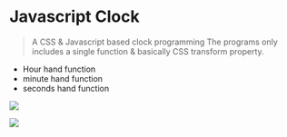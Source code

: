# Javascript Clock
> A CSS & Javascript based clock programming
> The programs only includes a single function & basically CSS transform property.

* Hour hand function
* minute hand function
* seconds hand function


[![](https://img.shields.io/badge/-Title%20icon-252575.svg?style=flat&colorA=0a0a0a)](https://www.favicon.cc/?action=icon&file_id=935591)

[![](https://img.shields.io/badge/-Background%20image-252575.svg?style=flat&colorA=0a0a0a)](https://unsplash.it/1500/1000?image=881)
